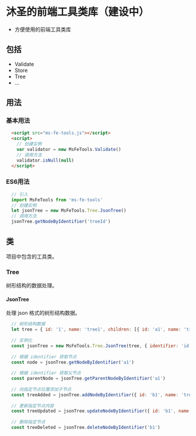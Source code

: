 # 沐圣的前端工具类库（建设中）
  * 方便使用的前端工具类库

## 包括
  * Validate
  * Store
  * Tree
  * ...

## 用法
### 基本用法
```html
  <script src="ms-fe-tools.js"></script>
  <script>
    // 创建实例
    var validator = new MsFeTools.Validate()
    // 调用方法
    validator.isNull(null)
  </script>
```
### ES6用法
```javascript
  // 引入
  import MsFeTools from 'ms-fe-tools'
  // 创建实例
  let jsonTree = new MsFeTools.Tree.JsonTree()
  // 调用方法
  jsonTree.getNodeByIdentifier('treeId')
```

## 类
  项目中包含的工具类。
### Tree
  树形结构的数据处理。
#### JsonTree
  处理 json 格式的树形结构数据。
```javascript
  // 树形结构数据
  let tree = { id: '1', name: 'tree1', children: [{ id: 'a1', name: 'treea1' }] }
  
  // 实例化
  const jsonTree = new MsFeTools.Tree.JsonTree(tree, { identifier: 'id', childrenIdentifier: 'children' })
  
  // 根据 identifier 获取节点
  const node = jsonTree.getNodeByIdentifier('a1')
  
  // 根据 identifier 获取父节点
  const parentNode = jsonTree.getParentNodeByIdentifier('a1')
  
  // 向指定节点位置添加子节点
  const treeAdded = jsonTree.addNodeByIdentifier({ id: 'b1', name: 'treeb1' }, 'a1')
  
  // 更新指定节点内容
  const treeUpdated = jsonTree.updateNodeByIdentifier({ id: 'b1', name: 'updated treeb1' }, 'b1')
  
  // 删除指定节点
  const treeDeleted = jsonTree.deleteNodeByIdentifier('b1')
```